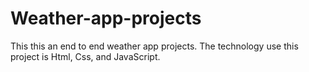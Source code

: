 # Weather-app-projects
This this an end to end weather app projects. The technology use this project is Html, Css, and JavaScript.
